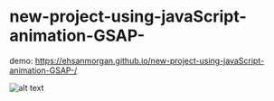 # new-project-using-javaScript-animation-GSAP-


demo:  https://ehsanmorgan.github.io/new-project-using-javaScript-animation-GSAP-/


![alt text](screencapture-file-Users-fatemaabdallah-Library-Mobile-Documents-com-apple-CloudDocs-Documents-travel-website-index-html-2022-10-29-19_01_54)
